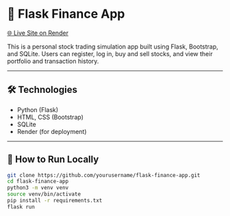 # 💸 Flask Finance App

[🌐 Live Site on Render](https://flask-finance-app-axfb.onrender.com)

This is a personal stock trading simulation app built using Flask, Bootstrap, and SQLite. Users can register, log in, buy and sell stocks, and view their portfolio and transaction history.

---

## 🛠 Technologies

- Python (Flask)
- HTML, CSS (Bootstrap)
- SQLite
- Render (for deployment)

---

## 🚀 How to Run Locally

```bash
git clone https://github.com/yourusername/flask-finance-app.git
cd flask-finance-app
python3 -m venv venv
source venv/bin/activate
pip install -r requirements.txt
flask run
